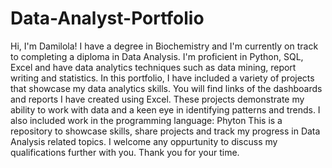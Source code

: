 # Data-Analyst-Portfolio
Hi, I'm Damilola! I have a degree in Biochemistry and I'm currently on track to completing a diploma in Data Analysis. I'm proficient in Python, SQL, Excel and have data analytics techniques such as data mining, report writing and statistics.
In this portfolio, I have included a variety of projects that showcase my data analytics skills. You will find links of the dashboards and reports I have created using Excel. These projects demonstrate my ability to work with data and a keen eye in identifying patterns and trends. I also included work in the programming language: Phyton
This is a repository to showcase skills, share projects and track my progress in Data Analysis related topics.
I welcome any oppurtunity to discuss my qualifications further with you. Thank you for your time.
